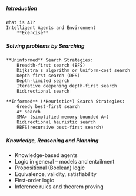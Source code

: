 ##### Introduction
	What is AI?
	Intelligent Agents and Environment
		**Exercise**

##### Solving problems by **Searching**

    **Uninformed** Search Strategies:
		Breadth-first search (BFS)
		Dijkstra's algorithm or Uniform-cost search
		Depth-first search (DFS)
		Depth-limited search
		Iterative deepening depth-first search
		Bidirectional search

    **Informed** (*Heuristic*) Search Strategies:
		Greedy best-first search
		A* search
		SMA∗ (simplified memory-bounded A∗)
		Bidirectional heuristic search
		RBFS(recursive best-first search)


##### Knowledge, Reasoning and Planning

* Knowledge-based agents
* Logic in general – models and entailment
* Propositional (Boolean) logic
* Equivalence, validity, satisfiability
* First-order logic
* Inference rules and theorem proving
